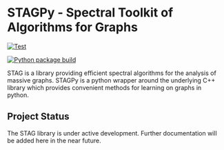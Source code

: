 # STAGPy - Spectral Toolkit of Algorithms for Graphs

[![Test](https://github.com/staglibrary/stagpy/actions/workflows/github-actions-test.yml/badge.svg?branch=main)](https://github.com/staglibrary/stagpy/actions/workflows/github-actions-test.yml)

[![Python package build](https://github.com/staglibrary/stagpy/actions/workflows/github-actions-release.yml/badge.svg)](https://github.com/staglibrary/stagpy/actions/workflows/github-actions-release.yml)

STAG is a library providing efficient spectral algorithms for the analysis of massive graphs. STAGPy is a python wrapper around the underlying C++ library which provides convenient methods for learning on graphs in python.

## Project Status
The STAG library is under active development. Further documentation will be added here in the near future.
